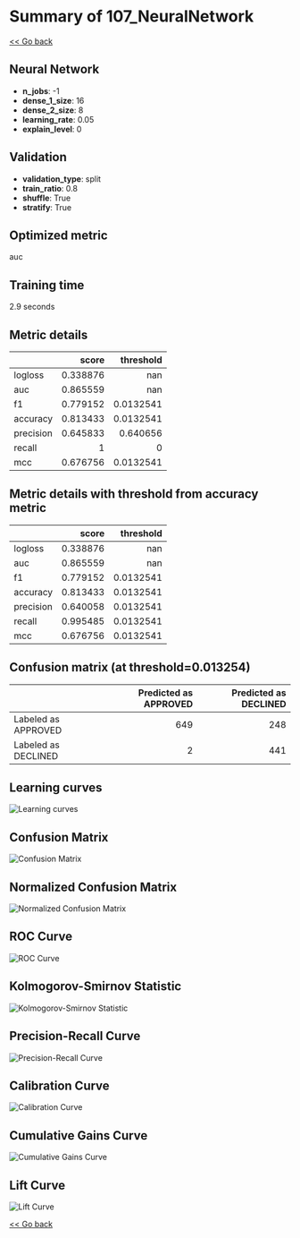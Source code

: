 # Summary of 107_NeuralNetwork

[<< Go back](../README.md)


## Neural Network
- **n_jobs**: -1
- **dense_1_size**: 16
- **dense_2_size**: 8
- **learning_rate**: 0.05
- **explain_level**: 0

## Validation
 - **validation_type**: split
 - **train_ratio**: 0.8
 - **shuffle**: True
 - **stratify**: True

## Optimized metric
auc

## Training time

2.9 seconds

## Metric details
|           |    score |   threshold |
|:----------|---------:|------------:|
| logloss   | 0.338876 | nan         |
| auc       | 0.865559 | nan         |
| f1        | 0.779152 |   0.0132541 |
| accuracy  | 0.813433 |   0.0132541 |
| precision | 0.645833 |   0.640656  |
| recall    | 1        |   0         |
| mcc       | 0.676756 |   0.0132541 |


## Metric details with threshold from accuracy metric
|           |    score |   threshold |
|:----------|---------:|------------:|
| logloss   | 0.338876 | nan         |
| auc       | 0.865559 | nan         |
| f1        | 0.779152 |   0.0132541 |
| accuracy  | 0.813433 |   0.0132541 |
| precision | 0.640058 |   0.0132541 |
| recall    | 0.995485 |   0.0132541 |
| mcc       | 0.676756 |   0.0132541 |


## Confusion matrix (at threshold=0.013254)
|                     |   Predicted as APPROVED |   Predicted as DECLINED |
|:--------------------|------------------------:|------------------------:|
| Labeled as APPROVED |                     649 |                     248 |
| Labeled as DECLINED |                       2 |                     441 |

## Learning curves
![Learning curves](learning_curves.png)
## Confusion Matrix

![Confusion Matrix](confusion_matrix.png)


## Normalized Confusion Matrix

![Normalized Confusion Matrix](confusion_matrix_normalized.png)


## ROC Curve

![ROC Curve](roc_curve.png)


## Kolmogorov-Smirnov Statistic

![Kolmogorov-Smirnov Statistic](ks_statistic.png)


## Precision-Recall Curve

![Precision-Recall Curve](precision_recall_curve.png)


## Calibration Curve

![Calibration Curve](calibration_curve_curve.png)


## Cumulative Gains Curve

![Cumulative Gains Curve](cumulative_gains_curve.png)


## Lift Curve

![Lift Curve](lift_curve.png)



[<< Go back](../README.md)
